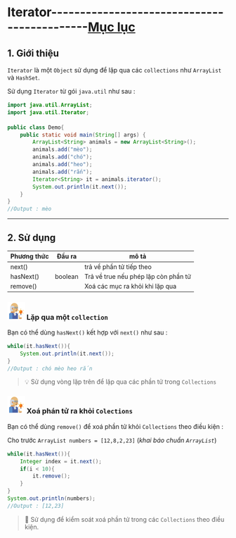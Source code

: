# Iterator--------------------------------------------[Mục lục](https://github.com/Zenfection/Java)

## 1. Giới thiệu

`Iterator` là một `Object` sử dụng để lặp qua các `collections` như `ArrayList` và `HashSet`. 

Sử dụng `Iterator` từ gói `java.util` như sau : 

```java
import java.util.ArrayList;
import java.util.Iterator;

public class Demo{
    public static void main(String[] args) {
        ArrayList<String> animals = new ArrayList<String>();
        animals.add("mèo");
        animals.add("chó");
        animals.add("heo");
        animals.add("rắn");
        Iterator<String> it = animals.iterator();
        System.out.println(it.next());
    }
}
//Output : mèo
```

---

## 2. Sử dụng

| Phương thức | Đầu ra  | mô tả                                |
| ----------- | ------- | ------------------------------------ |
| next()      |         | trả về phần tử tiếp theo             |
| hasNext()   | boolean | Trả về true nếu phép lặp còn phần tử |
| remove()    |         | Xoá các mục ra khỏi khi lặp qua      |

### ![Professor Malepng](https://raw.githubusercontent.com/Zenfection/Image/master/2021/02/08-17-36-14-Professor%20Male.png) Lặp qua một `collection`

Bạn có thể dùng `hasNext()` kết hợp với `next()` như sau : 

```java
while(it.hasNext()){
    System.out.println(it.next());
}
//Output : chó mèo heo rắn
```

> 💡 Sử dụng vòng lặp trên để lặp qua các phần tử trong `Collections`

### ![Professor Malepng](https://raw.githubusercontent.com/Zenfection/Image/master/2021/02/08-17-36-14-Professor%20Male.png) Xoá phán tử ra khỏi `Colections`

Bạn có thể dùng `remove()` để xoá phần tử khỏi `Collections` theo điều kiện : 

Cho trước `ArrayList numbers = [12,8,2,23]` (*khai báo chuẩn `ArrayList`*)

```java
while(it.hasNext()){
    Integer index = it.next();
    if(i < 10){
        it.remove();
    }
}
System.out.println(numbers);
//Output : [12,23]
```

> 🚀 Sử dụng để kiểm soát xoá phần tử trong các `Collections` theo điều kiện.